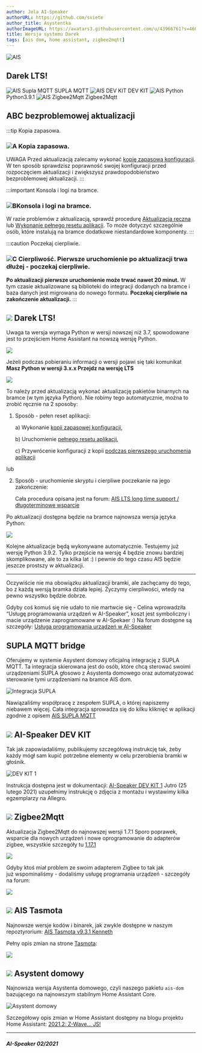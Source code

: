 ```yaml
---
author: Jola AI-Speaker
authorURL: https://github.com/sviete
author_title: Asystentka
authorImageURL: https://avatars3.githubusercontent.com/u/43966761?s=460&v=4
title: Wersja systemu Darek
tags: [ais dom, home assistant, zigbee2mqtt]
---
```


<div class="IntroAisBlogMenu" >
<div>

![AIS](/img/en/blog/202102/darek.png)

</div>

<h2>Darek LTS!</h2>

</div>

![AIS Supla MQTT](/img/en/blog/202102/bridge.png) SUPLA MQTT ![AIS DEV KIT](/img/en/blog/202102/speaker.png) DEV KIT ![AIS Python](/img/en/blog/202102/snake.png) Python3.9.1 ![AIS Zigbee2Mqtt](/img/en/blog/202102/honeybee.png) Zigbee2Mqtt

<!--truncate-->


## ABC bezproblemowej aktualizacji

:::tip Kopia zapasowa.
### ![A](/img/en/blog/202009/alpha-a-circle.png) Kopia zapasowa.

UWAGA Przed aktualizacją zalecamy wykonać [kopię zapasową konfiguracji](/docs/ais_bramka_configuration_software#kopia-zapasowa-konfiguracji). W ten sposób sprawdzisz poprawność swojej konfiguracji przed rozpoczęciem aktualizacji i zwiększysz prawdopodobieństwo bezproblemowej aktualizacji.
:::

:::important Konsola i logi na bramce.
### ![B](/img/en/blog/202009/alpha-b-circle.png)Konsola i logi na bramce.

W razie problemów z aktualizacją, sprawdź procedurę [Aktualizacja ręczna](/docs/ais_bramka_update_manual) lub [Wykonanie pełnego resetu aplikacji](/docs/ais_bramka_reset_ais_step_by_step).
To może dotyczyć szczególnie osób, które instalują na bramce dodatkowe niestandardowe komponenty.
:::

:::caution Poczekaj cierpliwie.
### ![C](/img/en/blog/202009/alpha-c-circle.png) Cierpliwość. Pierwsze uruchomienie po aktualizacji trwa dłużej - poczekaj cierpliwie.

 **Po aktualizacji pierwsze uruchomienie może trwać nawet 20 minut.**
 W tym czasie aktualizowane są biblioteki do integracji dodanych na bramce i baza danych jest migrowana do nowego formatu.
 **Poczekaj cierpliwie na zakończenie aktualizacji.**
:::

## ![](/img/en/blog/202102/darek.png) Darek LTS!


Uwaga ta wersja wymaga Python w wersji nowszej niż 3.7, spowodowane jest to przejściem Home Assistant na nowszą wersję Python.

![](/img/en/blog/202102/python_update_ha.png)


Jeżeli podczas pobieraniu informacji o wersji pojawi się taki komunikat **Masz Python w wersji 3.x.x Przejdz na wersję LTS**

![](/img/en/blog/202102/python_update.png)


To należy przed aktualizacją wykonać aktualizację pakietów binarnych na bramce (w tym języka Python). Nie robimy tego automatycznie, można to zrobić ręcznie na 2 sposoby:


1. Sposób - pełen reset aplikacji:

    a) Wykonanie [kopii zapasowej konfiguracji](/docs/ais_bramka_configuration_software#kopia-zapasowa-konfiguracji),
 
    b) Uruchomienie [pełnego resetu aplikacji](/docs/ais_bramka_reset_ais_step_by_step),

    c) Przywrócenie konfiguracji z kopii [podczas pierwszego uruchomenia aplikacji](/docs/ais_bramka_first_run_step_account)

lub

2. Sposób - uruchomienie skryptu i cierpliwe poczekanie na jego zakończenie:

    Cała procedura opisana jest na forum: [AIS LTS long time support / długoterminowe wsparcie](https://ai-speaker.discourse.group/t/ais-lts-long-time-support-dlugoterminowe-wsparcie/1013)


Po aktualizacji dostępna będzie na bramce najnowsza wersja języka Python:


![](/img/en/blog/202102/python.png) 


Kolejne aktualizacje będą wykonywane automatycznie. Testujemy już wersję Python 3.9.2. Tylko przejście na wersję 4 będzie znowu bardziej skomplikowane, ale to za kilka lat :) i pewnie do tego czasu AIS będzie jeszcze prostszy w aktualizacji.



------------------------------
Oczywiście nie ma obowiązku aktualizacji bramki, ale zachęcamy do tego, bo z każdą wersją bramka działa lepiej. Życzymy cierpliwości, wtedy na pewno wszystko będzie dobrze.

Gdyby coś komuś się nie udało to nie martwcie się - Celina wprowadziła “Usługę programowania urządzeń w AI-Speaker”, koszt jest symboliczny i macie urządzenie zaprogramowane w AI-Spekaer :)
Na forum dostępne są szczegóły: [Usługa programowania urządzeń w AI-Speaker](https://ai-speaker.discourse.group/t/usluga-programowania-urzadzen-w-ai-speaker/1368)



## [](/img/en/blog/202102/bridge.png) SUPLA MQTT bridge

Oferujemy w systemie Asystent domowy oficjalną integrację z SUPLA MQTT. Ta integracja skierowana jest do osób, które chcą sterować swoimi urządzeniami SUPLA głosowo z Asystenta domowego oraz automatyzować sterowanie tymi urządzeniami na bramce AIS dom.


![Integracja SUPLA](/img/en/frontend/integration_supla_2.png)

Nawiązaliśmy współpracę z zespołem SUPLA, o której napiszemy niebawem więcej.
Cała integracja sprowadza się do kilku kliknięć w aplikacji zgodnie z opisem [AIS SUPLA MQTT](/docs/ais_app_supla)


## ![](/img/en/blog/202102/speaker.png) AI-Speaker DEV KIT

Tak jak zapowiadaliśmy, publikujemy szczegółową instrukcję tak, żeby każdy mógł sam kupić potrzebne elementy w celu przerobienia bramki w głośnik.


![DEV KIT 1](/img/en/iot/dev_kit_1.jpeg)


Instrukcja dostępna jest w dokumentacji: [AI-Speaker DEV KIT 1](/docs/ais_dev_kit_1_index)
Jutro (25 lutego 2021) uzupełnimy instrukcję o zdjęcia z montażu i wystawimy kilka egzemplarzy na Allegro.


## ![](/img/en/blog/202102/honeybee.png) Zigbee2Mqtt


Aktualizacja Zigbee2Mqtt do najnowszej wersji 1.7.1
Sporo poprawek, wsparcie dla nowych urządzeń i nowe oprogramowanie do adapterów zigbee, wszystkie szczegóły tu [1.17.1](https://github.com/Koenkk/zigbee2mqtt/releases/tag/1.17.1)

![](/img/en/blog/202102/z2m.png)


Gdyby ktoś miał problem ze swoim adapterem Zigbee to tak jak już wspominaliśmy - dodaliśmy usługę programania urządzeń - szczegóły na forum:

 [![](/img/en/blog/202102/ais_devices_suport.png)](https://ai-speaker.discourse.group/t/usluga-programowania-urzadzen-w-ai-speaker/1368)


## ![](/img/en/blog/202101/hass.png) AIS Tasmota

Najnowsze wersje kodów i binarek, jak zwykle dostępne w naszym repoztyrorium: [AIS Tasmota v9.3.1 Kenneth](https://github.com/sviete/AIS-Tasmota/tree/firmware/firmware)

Pełny opis zmian na strone [Tasmota](https://github.com/arendst/Tasmota/releases/tag/v9.3.1): 

[![](/img/en/blog/202102/tasmota.png)](https://github.com/arendst/Tasmota/releases/tag/v9.3.1)



## ![](/img/en/blog/202101/hass.png) Asystent domowy

Najnowsza wersja Asystenta domowego, czyli naszego pakietu ``ais-dom`` bazującego na najnowszym stabilnym Home Assistant Core.

![Asystent domowy](/img/en/blog/202102/hasocial.png)

Szczegółowy opis zmian w Home Assistant dostępny na blogu projektu Home Assistant: [2021.2: Z-Wave... JS!](https://www.home-assistant.io/blog/2021/02/03/release-20212/)



-------

##### AI-Speaker 02/2021
